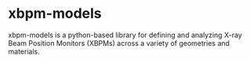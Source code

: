 # xbpm-models
xbpm-models is a python-based library for defining and analyzing X-ray Beam Position Monitors (XBPMs) across a variety of geometries and materials.
